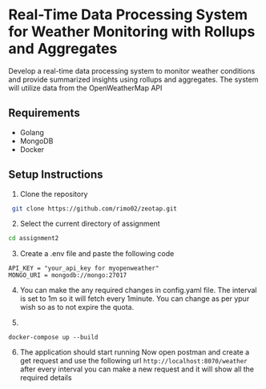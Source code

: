 # Real-Time Data Processing System for Weather Monitoring with Rollups and Aggregates 
 
 Develop a real-time data processing system to monitor weather conditions and provide summarized insights using rollups and aggregates. The system will utilize data from the  OpenWeatherMap API
## Requirements
- Golang
- MongoDB
- Docker



## Setup Instructions
1. Clone the repository

```bash
 git clone https://github.com/rimo02/zeotap.git
```

2. Select the current directory of assignment

```bash
cd assignment2
```

3. Create a .env file and paste the following code
```
API_KEY = "your_api_key for myopenweather"
MONGO_URI = mongodb://mongo:27017
```
4. You can make the any required changes in config.yaml file. The interval is set to 1m so it will fetch every 1minute. You can change as per ypur wish so as to not expire the quota.

5.

```
docker-compose up --build
```

6. The application should start running
   Now open postman and create a get request and use the following url `http://localhost:8070/weather` after every interval you can make a new request and it will show all the required details

